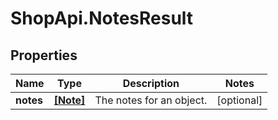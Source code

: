 # ShopApi.NotesResult

## Properties

Name | Type | Description | Notes
------------ | ------------- | ------------- | -------------
**notes** | [**[Note]**](Note.md) | The notes for an object. | [optional] 


